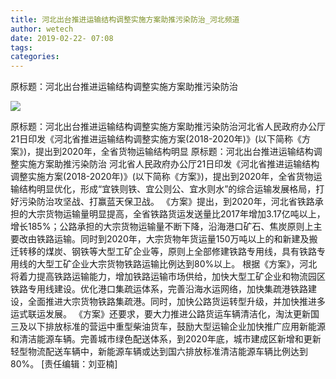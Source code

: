 ```yaml
---
title: 河北出台推进运输结构调整实施方案助推污染防治_河北频道
author: wetech
date: 2019-02-22- 07:08
tags: 
categories: 
---
```

原标题：河北出台推进运输结构调整实施方案助推污染防治
<!-- more -->
                
<img align="center" border="0" src="http://p2.ifengimg.com/a/2016/0810/204c433878d5cf9size1_w16_h16.png" />
                
            
原标题：河北出台推进运输结构调整实施方案助推污染防治河北省人民政府办公厅21日印发《河北省推进运输结构调整实施方案(2018-2020年)》(以下简称《方案》)，提出到2020年，全省货物运输结构明显
原标题：河北出台推进运输结构调整实施方案助推污染防治
河北省人民政府办公厅21日印发《河北省推进运输结构调整实施方案(2018-2020年)》(以下简称《方案》)，提出到2020年，全省货物运输结构明显优化，形成“宜铁则铁、宜公则公、宜水则水”的综合运输发展格局，打好污染防治攻坚战、打赢蓝天保卫战。
《方案》提出，到2020年，河北省铁路承担的大宗货物运输量明显提高，全省铁路货运发送量比2017年增加3.17亿吨以上，增长185%；公路承担的大宗货物运输量不断下降，沿海港口矿石、焦炭原则上主要改由铁路运输。同时到2020年，大宗货物年货运量150万吨以上的和新建及搬迁转移的煤炭、钢铁等大型工矿企业等，原则上全部修建铁路专用线，具有铁路专用线的大型工矿企业大宗货物铁路运输比例达到80%以上。
根据《方案》，河北将着力提高铁路运输能力，增加铁路运输市场供给，加快大型工矿企业和物流园区铁路专用线建设。优化港口集疏运体系，完善沿海水运网络，加快集疏港铁路建设，全面推进大宗货物铁路集疏港。同时，加快公路货运转型升级，并加快推进多运式联运发展。
《方案》还要求，要大力推进公路货运车辆清洁化，淘汰更新国三及以下排放标准的营运中重型柴油货车，鼓励大型运输企业加快推广应用新能源和清洁能源车辆。完善城市绿色配送体系，到2020年底，城市建成区新增和更新轻型物流配送车辆中，新能源车辆或达到国六排放标准清洁能源车辆比例达到80%。
[责任编辑：刘亚楠]
            
